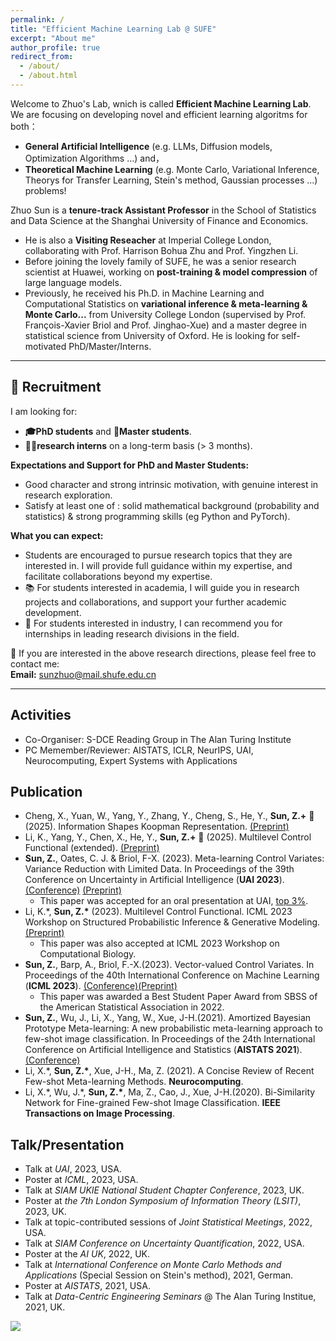 ```yaml
---
permalink: /
title: "Efficient Machine Learning Lab @ SUFE"
excerpt: "About me"
author_profile: true
redirect_from: 
  - /about/
  - /about.html  
---
```

Welcome to Zhuo's Lab, wnich is called **Efficient Machine Learning Lab**. We are focusing on developing novel and efficient learning algoritms for both：
- **General Artificial Intelligence** (e.g. LLMs, Diffusion models, Optimization Algorithms ...) and，
- **Theoretical Machine Learning** (e.g. Monte Carlo, Variational Inference, Theorys for Transfer Learning, Stein's method, Gaussian processes ...) problems! 


Zhuo Sun is a **tenure-track Assistant Professor** in the School of Statistics and Data Science at the Shanghai University of Finance and Economics. 

- He is also a **Visiting Reseacher** at Imperial College London, collaborating with Prof. Harrison Bohua Zhu and Prof. Yingzhen Li.
- Before joining the lovely family of SUFE, he was a senior research scientist at Huawei, working on **post-training & model compression** of large language models.
- Previously, he received his Ph.D. in Machine Learning and Computational Statistics on **variational inference & meta-learning & Monte Carlo...** from University College London (supervised by Prof. François-Xavier Briol and Prof. Jinghao-Xue) and a master degree in statistical science from University of Oxford. He is looking for self-motivated PhD/Master/Interns.

---
  
## 📢 Recruitment
I am looking for:
 *  **🎓PhD students** and **📘Master students**.  
 *  **🧑‍🔬research interns** on a long-term basis (> 3 months).

**Expectations and Support for PhD and Master Students:**
- Good character and strong intrinsic motivation, with genuine interest in research exploration.  
- Satisfy at least one of : solid mathematical background (probability and statistics) & strong programming skills (eg Python and PyTorch).

**What you can expect:**
  - Students are encouraged to pursue research topics that they are interested in. I will provide full guidance within my expertise, and facilitate collaborations beyond my expertise.  
  - 📚 For students interested in academia, I will guide you in research projects and collaborations, and support your further academic development.  
  - 💼 For students interested in industry, I can recommend you for internships in leading research divisions in the field.  

📩 If you are interested in the above research directions, please feel free to contact me:  
**Email:** [sunzhuo@mail.shufe.edu.cn](mailto:sunzhuo@mail.shufe.edu.cn)

---

##  Activities
* Co-Organiser: S-DCE Reading Group in The Alan Turing Institute
* PC Memember/Reviewer: AISTATS, ICLR, NeurIPS, UAI, Neurocomputing, Expert Systems with Applications



## Publication
* Cheng, X., Yuan, W., Yang, Y., Zhang, Y., Cheng, S., He, Y.,  __Sun, Z.\+__ 📩 (2025). Information Shapes Koopman Representation. [(Preprint)](https://arxiv.org/abs/2510.13025)
* Li, K., Yang, Y., Chen, X., He, Y., __Sun, Z.\+__ 📩 (2025). Multilevel Control Functional (extended). [(Preprint)](https://arxiv.org/abs/2305.12996)
* __Sun, Z.__, Oates, C. J. & Briol, F-X. (2023). Meta-learning Control Variates: Variance Reduction with Limited Data. In Proceedings of the 39th Conference on Uncertainty in Artificial Intelligence (__UAI 2023__). [(Conference)](https://proceedings.mlr.press/v216/sun23a.html) [(Preprint)](https://arxiv.org/abs/2303.04756)
    * This paper was accepted for an oral presentation at UAI, [top 3%]().
* Li, K.\*, __Sun, Z.\*__ (2023). Multilevel Control Functional. ICML 2023 Workshop on Structured Probabilistic Inference & Generative Modeling. [(Preprint)](https://arxiv.org/abs/2305.12996)
    * This paper was also accepted at ICML 2023 Workshop on Computational Biology.
*   __Sun, Z.__, Barp, A., Briol, F.-X.(2023). Vector-valued Control Variates. In Proceedings of the 40th International Conference on Machine Learning (__ICML 2023__).  [(Conference)](https://proceedings.mlr.press/v202/sun23a.html)[(Preprint)](https://arxiv.org/abs/2109.08944)
    * This paper was awarded a Best Student Paper Award from SBSS of the American Statistical Association in 2022.
*   __Sun, Z.__, Wu, J., Li, X., Yang, W., Xue, J-H.(2021). Amortized Bayesian Prototype Meta-learning: A new probabilistic meta-learning approach to few-shot image classification. In Proceedings of the 24th International Conference on Artificial Intelligence and Statistics (__AISTATS 2021__).[(Conference)](https://proceedings.mlr.press/v130/sun21a.html)
*   Li, X.\*, __Sun, Z.\*__, Xue, J-H., Ma, Z. (2021). A Concise Review of Recent Few-shot Meta-learning Methods. __Neurocomputing__.
*   Li, X.\*, Wu, J.\*, __Sun, Z.\*__, Ma, Z., Cao, J., Xue, J-H.(2020). Bi-Similarity Network for Fine-grained Few-shot Image Classification. __IEEE Transactions on Image Processing__.




## Talk/Presentation
*   Talk at _UAI_, 2023, USA.
*   Poster at _ICML_, 2023, USA.
*   Talk at _SIAM UKIE National Student Chapter Conference_, 2023, UK.
*   Poster at _the 7th London Symposium of Information Theory (LSIT)_, 2023, UK.
*   Talk at topic-contributed sessions of _Joint Statistical Meetings_, 2022, USA.
*   Talk at _SIAM Conference on Uncertainty Quantification_, 2022, USA.
*   Poster at the _AI UK_, 2022, UK.
*   Talk at _International Conference on Monte Carlo Methods and Applications_ (Special Session on Stein's method), 2021, German.
*   Poster at _AISTATS_, 2021, USA.
*   Talk at _Data-Centric Engineering Seminars_ @ The Alan Turing Institue, 2021, UK.
















<a href="https://clustrmaps.com/site/1bg2c" title="Visit tracker"><img src="//clustrmaps.com/map_v2.png?cl=080808&w=a&t=n&d=C4byDrEvOWlkQBPck4uhnEYVbsB_VEy0fAJC1qmic1s&co=ffffff&ct=808080" /></a>






